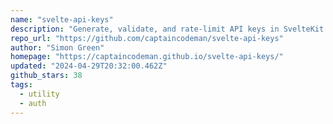```yaml
---
name: "svelte-api-keys"
description: "Generate, validate, and rate-limit API keys in SvelteKit."
repo_url: "https://github.com/captaincodeman/svelte-api-keys"
author: "Simon Green"
homepage: "https://captaincodeman.github.io/svelte-api-keys/"
updated: "2024-04-29T20:32:00.462Z"
github_stars: 38
tags: 
  - utility
  - auth
---
```

